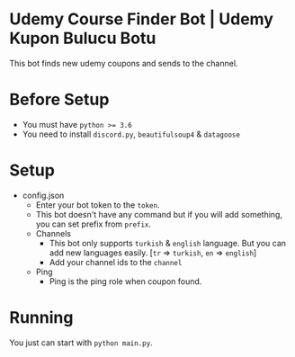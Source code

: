 # Udemy Course Finder Bot | Udemy Kupon Bulucu Botu
This bot finds new udemy coupons and sends to the channel.

# Before Setup
- You must have `python >= 3.6`
- You need to install `discord.py`, `beautifulsoup4` & `datagoose`

# Setup
- config.json
    - Enter your bot token to the `token`.
    - This bot doesn't have any command but if you will add something, you can set prefix from `prefix`.
    - Channels
        - This bot only supports `turkish` & `english` language. But you can add new languages easily. [`tr` => `turkish`, `en` => `english`]
        - Add your channel ids to the `channel`
    - Ping
        - Ping is the ping role when coupon found.

# Running
You just can start with `python main.py`.